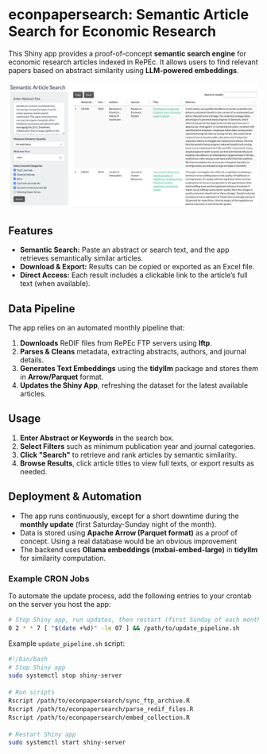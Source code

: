 # econpapersearch: Semantic Article Search for Economic Research

This Shiny app provides a proof-of-concept **semantic search engine** for economic research articles indexed in RePEc. It allows users to find relevant papers based on abstract similarity using **LLM-powered embeddings**. 

![Semantic Article Search Screenshot](images/screenshot.png)

## Features
- **Semantic Search:** Paste an abstract or search text, and the app retrieves semantically similar articles.
- **Download & Export:** Results can be copied or exported as an Excel file.
- **Direct Access:** Each result includes a clickable link to the article’s full text (when available).

## Data Pipeline
The app relies on an automated monthly pipeline that:
1. **Downloads** ReDIF files from RePEc FTP servers using **lftp**.
2. **Parses & Cleans** metadata, extracting abstracts, authors, and journal details.
3. **Generates Text Embeddings** using the **tidyllm** package and stores them in  **Arrow/Parquet** format.
4. **Updates the Shiny App**, refreshing the dataset for the latest available articles.

## Usage
1. **Enter Abstract or Keywords** in the search box.
2. **Select Filters** such as minimum publication year and journal categories.
3. **Click "Search"** to retrieve and rank articles by semantic similarity.
4. **Browse Results**, click article titles to view full texts, or export results as needed.

## Deployment & Automation
- The app runs continuously, except for a short downtime during the **monthly update** (first Saturday-Sunday night of the month).
- Data is stored using **Apache Arrow (Parquet format)** as a proof of concept. Using a real database would be an obvious improvement
- The backend uses **Ollama embeddings (mxbai-embed-large)** in **tidyllm** for similarity computation.

### Example CRON Jobs
To automate the update process, add the following entries to your crontab on the server you host the app:

```bash
# Stop Shiny app, run updates, then restart (first Sunday of each month at 2 AM)
0 2 * * 7 [ "$(date +%d)" -le 07 ] && /path/to/update_pipeline.sh
```

Example `update_pipeline.sh` script:

```bash
#!/bin/bash
# Stop Shiny app
sudo systemctl stop shiny-server

# Run scripts
Rscript /path/to/econpapersearch/sync_ftp_archive.R
Rscript /path/to/econpapersearch/parse_redif_files.R
Rscript /path/to/econpapersearch/embed_collection.R

# Restart Shiny app
sudo systemctl start shiny-server
```